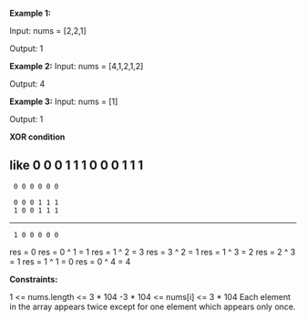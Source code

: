 **Example 1:**

Input: nums = [2,2,1]

Output: 1

**Example 2:**
Input: nums = [4,1,2,1,2]

Output: 4

**Example 3:**
Input: nums = [1]

Output: 1

**XOR condition**

like 0 0 0 1 1 1
     0 0 0 1 1 1
  --------------------
     0 0 0 0 0 0

     0 0 0 1 1 1
     1 0 0 1 1 1
  --------------------
     1 0 0 0 0 0
res = 0
res = 0 ^ 1 = 1
res = 1 ^ 2 = 3
res = 3 ^ 2 = 1
res = 1 ^ 3 = 2
res = 2 ^ 3 = 1
res = 1 ^ 1 = 0
res = 0 ^ 4 = 4

**Constraints:**

1 <= nums.length <= 3 * 104
-3 * 104 <= nums[i] <= 3 * 104
Each element in the array appears twice except for one element which appears only once.
